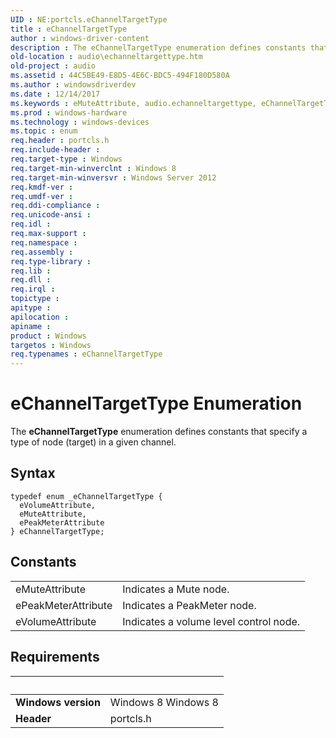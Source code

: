 ```yaml
---
UID : NE:portcls.eChannelTargetType
title : eChannelTargetType
author : windows-driver-content
description : The eChannelTargetType enumeration defines constants that specify a type of node (target) in a given channel.
old-location : audio\echanneltargettype.htm
old-project : audio
ms.assetid : 44C5BE49-E8D5-4E6C-BDC5-494F180D580A
ms.author : windowsdriverdev
ms.date : 12/14/2017
ms.keywords : eMuteAttribute, audio.echanneltargettype, eChannelTargetType enumeration [Audio Devices], portcls/eVolumeAttribute, eVolumeAttribute, portcls/eMuteAttribute, portcls/eChannelTargetType, portcls/ePeakMeterAttribute, eChannelTargetType, ePeakMeterAttribute
ms.prod : windows-hardware
ms.technology : windows-devices
ms.topic : enum
req.header : portcls.h
req.include-header : 
req.target-type : Windows
req.target-min-winverclnt : Windows 8
req.target-min-winversvr : Windows Server 2012
req.kmdf-ver : 
req.umdf-ver : 
req.ddi-compliance : 
req.unicode-ansi : 
req.idl : 
req.max-support : 
req.namespace : 
req.assembly : 
req.type-library : 
req.lib : 
req.dll : 
req.irql : 
topictype : 
apitype : 
apilocation : 
apiname : 
product : Windows
targetos : Windows
req.typenames : eChannelTargetType
---
```


# eChannelTargetType Enumeration
The <b>eChannelTargetType</b> enumeration defines constants that specify a type of node (target) in a given channel.

## Syntax
````
typedef enum _eChannelTargetType { 
  eVolumeAttribute,
  eMuteAttribute,
  ePeakMeterAttribute
} eChannelTargetType;
````

## Constants

<table>

<tr>
<td>eMuteAttribute</td>
<td>Indicates a Mute node.</td>
</tr>

<tr>
<td>ePeakMeterAttribute</td>
<td>Indicates a PeakMeter node.</td>
</tr>

<tr>
<td>eVolumeAttribute</td>
<td>Indicates a volume level control node.</td>
</tr>
</table>


## Requirements
| &nbsp; | &nbsp; |
| ---- |:---- |
| **Windows version** | Windows 8 Windows 8 |
| **Header** | portcls.h |